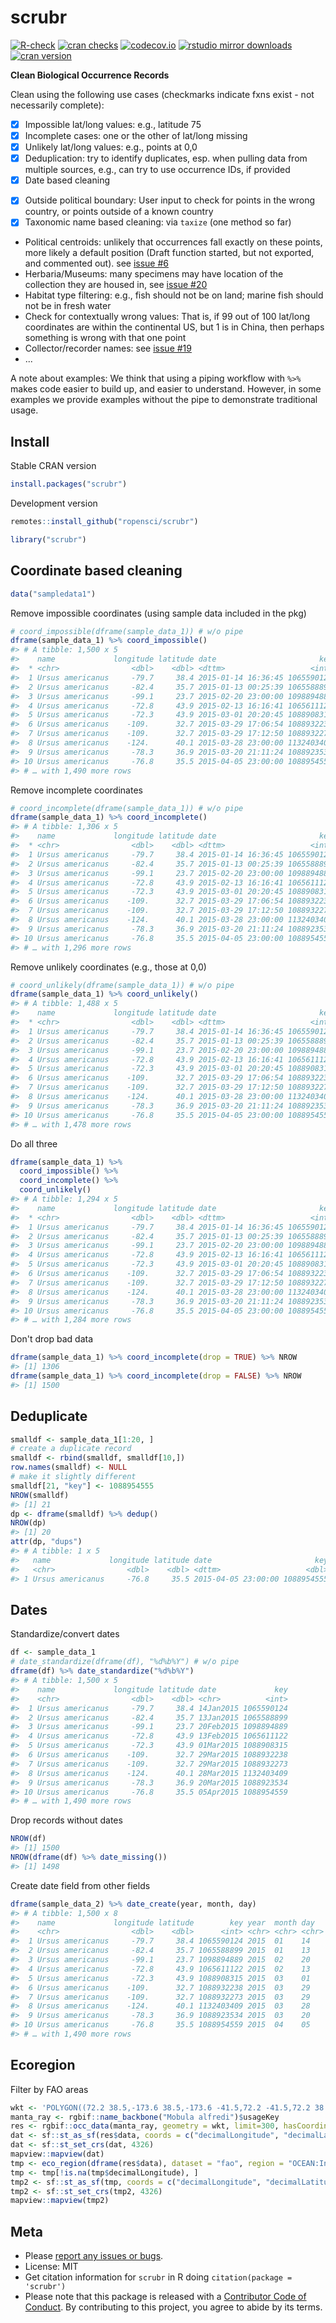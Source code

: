 scrubr
======



[![R-check](https://github.com/ropensci/scrubr/workflows/R-check/badge.svg)](https://github.com/ropensci/scrubr/actions?query=workflow%3AR-check)
[![cran checks](https://cranchecks.info/badges/worst/scrubr)](https://cranchecks.info/pkgs/scrubr)
[![codecov.io](https://codecov.io/github/ropensci/scrubr/coverage.svg?branch=master)](https://codecov.io/github/ropensci/scrubr?branch=master)
[![rstudio mirror downloads](https://cranlogs.r-pkg.org/badges/scrubr?color=ff69b4)](https://github.com/r-hub/cranlogs.app)
[![cran version](https://www.r-pkg.org/badges/version/scrubr)](https://cran.r-project.org/package=scrubr)

__Clean Biological Occurrence Records__

Clean using the following use cases (checkmarks indicate fxns exist - not necessarily complete):

- [x] Impossible lat/long values: e.g., latitude 75
- [x] Incomplete cases: one or the other of lat/long missing
- [x] Unlikely lat/long values: e.g., points at 0,0
- [x] Deduplication: try to identify duplicates, esp. when pulling data from multiple sources, e.g., can try to use occurrence IDs, if provided
- [x] Date based cleaning
* [x] Outside political boundary: User input to check for points in the wrong country, or points outside of a known country
* [x] Taxonomic name based cleaning: via `taxize` (one method so far)
* Political centroids: unlikely that occurrences fall exactly on these points, more likely a
default position (Draft function started, but not exported, and commented out). see [issue #6](https://github.com/ropensci/scrubr/issues/6)
* Herbaria/Museums: many specimens may have location of the collection they are housed in, see [issue #20](https://github.com/ropensci/scrubr/issues/20)
* Habitat type filtering: e.g., fish should not be on land; marine fish should not be in fresh water
* Check for contextually wrong values: That is, if 99 out of 100 lat/long coordinates are within the continental US, but 1 is in China, then perhaps something is wrong with that one point
* Collector/recorder names: see [issue #19](https://github.com/ropensci/scrubr/issues/19)
* ...

A note about examples: We think that using a piping workflow with `%>%` makes code easier to
build up, and easier to understand. However, in some examples we provide examples without the pipe
to demonstrate traditional usage.

## Install

Stable CRAN version


```r
install.packages("scrubr")
```

Development version


```r
remotes::install_github("ropensci/scrubr")
```


```r
library("scrubr")
```

## Coordinate based cleaning


```r
data("sampledata1")
```

Remove impossible coordinates (using sample data included in the pkg)


```r
# coord_impossible(dframe(sample_data_1)) # w/o pipe
dframe(sample_data_1) %>% coord_impossible()
#> # A tibble: 1,500 x 5
#>    name             longitude latitude date                       key
#>  * <chr>                <dbl>    <dbl> <dttm>                   <int>
#>  1 Ursus americanus     -79.7     38.4 2015-01-14 16:36:45 1065590124
#>  2 Ursus americanus     -82.4     35.7 2015-01-13 00:25:39 1065588899
#>  3 Ursus americanus     -99.1     23.7 2015-02-20 23:00:00 1098894889
#>  4 Ursus americanus     -72.8     43.9 2015-02-13 16:16:41 1065611122
#>  5 Ursus americanus     -72.3     43.9 2015-03-01 20:20:45 1088908315
#>  6 Ursus americanus    -109.      32.7 2015-03-29 17:06:54 1088932238
#>  7 Ursus americanus    -109.      32.7 2015-03-29 17:12:50 1088932273
#>  8 Ursus americanus    -124.      40.1 2015-03-28 23:00:00 1132403409
#>  9 Ursus americanus     -78.3     36.9 2015-03-20 21:11:24 1088923534
#> 10 Ursus americanus     -76.8     35.5 2015-04-05 23:00:00 1088954559
#> # … with 1,490 more rows
```

Remove incomplete coordinates


```r
# coord_incomplete(dframe(sample_data_1)) # w/o pipe
dframe(sample_data_1) %>% coord_incomplete()
#> # A tibble: 1,306 x 5
#>    name             longitude latitude date                       key
#>  * <chr>                <dbl>    <dbl> <dttm>                   <int>
#>  1 Ursus americanus     -79.7     38.4 2015-01-14 16:36:45 1065590124
#>  2 Ursus americanus     -82.4     35.7 2015-01-13 00:25:39 1065588899
#>  3 Ursus americanus     -99.1     23.7 2015-02-20 23:00:00 1098894889
#>  4 Ursus americanus     -72.8     43.9 2015-02-13 16:16:41 1065611122
#>  5 Ursus americanus     -72.3     43.9 2015-03-01 20:20:45 1088908315
#>  6 Ursus americanus    -109.      32.7 2015-03-29 17:06:54 1088932238
#>  7 Ursus americanus    -109.      32.7 2015-03-29 17:12:50 1088932273
#>  8 Ursus americanus    -124.      40.1 2015-03-28 23:00:00 1132403409
#>  9 Ursus americanus     -78.3     36.9 2015-03-20 21:11:24 1088923534
#> 10 Ursus americanus     -76.8     35.5 2015-04-05 23:00:00 1088954559
#> # … with 1,296 more rows
```

Remove unlikely coordinates (e.g., those at 0,0)


```r
# coord_unlikely(dframe(sample_data_1)) # w/o pipe
dframe(sample_data_1) %>% coord_unlikely()
#> # A tibble: 1,488 x 5
#>    name             longitude latitude date                       key
#>  * <chr>                <dbl>    <dbl> <dttm>                   <int>
#>  1 Ursus americanus     -79.7     38.4 2015-01-14 16:36:45 1065590124
#>  2 Ursus americanus     -82.4     35.7 2015-01-13 00:25:39 1065588899
#>  3 Ursus americanus     -99.1     23.7 2015-02-20 23:00:00 1098894889
#>  4 Ursus americanus     -72.8     43.9 2015-02-13 16:16:41 1065611122
#>  5 Ursus americanus     -72.3     43.9 2015-03-01 20:20:45 1088908315
#>  6 Ursus americanus    -109.      32.7 2015-03-29 17:06:54 1088932238
#>  7 Ursus americanus    -109.      32.7 2015-03-29 17:12:50 1088932273
#>  8 Ursus americanus    -124.      40.1 2015-03-28 23:00:00 1132403409
#>  9 Ursus americanus     -78.3     36.9 2015-03-20 21:11:24 1088923534
#> 10 Ursus americanus     -76.8     35.5 2015-04-05 23:00:00 1088954559
#> # … with 1,478 more rows
```

Do all three


```r
dframe(sample_data_1) %>%
  coord_impossible() %>%
  coord_incomplete() %>%
  coord_unlikely()
#> # A tibble: 1,294 x 5
#>    name             longitude latitude date                       key
#>  * <chr>                <dbl>    <dbl> <dttm>                   <int>
#>  1 Ursus americanus     -79.7     38.4 2015-01-14 16:36:45 1065590124
#>  2 Ursus americanus     -82.4     35.7 2015-01-13 00:25:39 1065588899
#>  3 Ursus americanus     -99.1     23.7 2015-02-20 23:00:00 1098894889
#>  4 Ursus americanus     -72.8     43.9 2015-02-13 16:16:41 1065611122
#>  5 Ursus americanus     -72.3     43.9 2015-03-01 20:20:45 1088908315
#>  6 Ursus americanus    -109.      32.7 2015-03-29 17:06:54 1088932238
#>  7 Ursus americanus    -109.      32.7 2015-03-29 17:12:50 1088932273
#>  8 Ursus americanus    -124.      40.1 2015-03-28 23:00:00 1132403409
#>  9 Ursus americanus     -78.3     36.9 2015-03-20 21:11:24 1088923534
#> 10 Ursus americanus     -76.8     35.5 2015-04-05 23:00:00 1088954559
#> # … with 1,284 more rows
```

Don't drop bad data


```r
dframe(sample_data_1) %>% coord_incomplete(drop = TRUE) %>% NROW
#> [1] 1306
dframe(sample_data_1) %>% coord_incomplete(drop = FALSE) %>% NROW
#> [1] 1500
```


## Deduplicate


```r
smalldf <- sample_data_1[1:20, ]
# create a duplicate record
smalldf <- rbind(smalldf, smalldf[10,])
row.names(smalldf) <- NULL
# make it slightly different
smalldf[21, "key"] <- 1088954555
NROW(smalldf)
#> [1] 21
dp <- dframe(smalldf) %>% dedup()
NROW(dp)
#> [1] 20
attr(dp, "dups")
#> # A tibble: 1 x 5
#>   name             longitude latitude date                       key
#>   <chr>                <dbl>    <dbl> <dttm>                   <dbl>
#> 1 Ursus americanus     -76.8     35.5 2015-04-05 23:00:00 1088954555
```

## Dates

Standardize/convert dates


```r
df <- sample_data_1
# date_standardize(dframe(df), "%d%b%Y") # w/o pipe
dframe(df) %>% date_standardize("%d%b%Y")
#> # A tibble: 1,500 x 5
#>    name             longitude latitude date             key
#>    <chr>                <dbl>    <dbl> <chr>          <int>
#>  1 Ursus americanus     -79.7     38.4 14Jan2015 1065590124
#>  2 Ursus americanus     -82.4     35.7 13Jan2015 1065588899
#>  3 Ursus americanus     -99.1     23.7 20Feb2015 1098894889
#>  4 Ursus americanus     -72.8     43.9 13Feb2015 1065611122
#>  5 Ursus americanus     -72.3     43.9 01Mar2015 1088908315
#>  6 Ursus americanus    -109.      32.7 29Mar2015 1088932238
#>  7 Ursus americanus    -109.      32.7 29Mar2015 1088932273
#>  8 Ursus americanus    -124.      40.1 28Mar2015 1132403409
#>  9 Ursus americanus     -78.3     36.9 20Mar2015 1088923534
#> 10 Ursus americanus     -76.8     35.5 05Apr2015 1088954559
#> # … with 1,490 more rows
```

Drop records without dates


```r
NROW(df)
#> [1] 1500
NROW(dframe(df) %>% date_missing())
#> [1] 1498
```

Create date field from other fields


```r
dframe(sample_data_2) %>% date_create(year, month, day)
#> # A tibble: 1,500 x 8
#>    name             longitude latitude        key year  month day   date      
#>    <chr>                <dbl>    <dbl>      <int> <chr> <chr> <chr> <chr>     
#>  1 Ursus americanus     -79.7     38.4 1065590124 2015  01    14    2015-01-14
#>  2 Ursus americanus     -82.4     35.7 1065588899 2015  01    13    2015-01-13
#>  3 Ursus americanus     -99.1     23.7 1098894889 2015  02    20    2015-02-20
#>  4 Ursus americanus     -72.8     43.9 1065611122 2015  02    13    2015-02-13
#>  5 Ursus americanus     -72.3     43.9 1088908315 2015  03    01    2015-03-01
#>  6 Ursus americanus    -109.      32.7 1088932238 2015  03    29    2015-03-29
#>  7 Ursus americanus    -109.      32.7 1088932273 2015  03    29    2015-03-29
#>  8 Ursus americanus    -124.      40.1 1132403409 2015  03    28    2015-03-28
#>  9 Ursus americanus     -78.3     36.9 1088923534 2015  03    20    2015-03-20
#> 10 Ursus americanus     -76.8     35.5 1088954559 2015  04    05    2015-04-05
#> # … with 1,490 more rows
```

## Ecoregion

Filter by FAO areas


```r
wkt <- 'POLYGON((72.2 38.5,-173.6 38.5,-173.6 -41.5,72.2 -41.5,72.2 38.5))'
manta_ray <- rgbif::name_backbone("Mobula alfredi")$usageKey
res <- rgbif::occ_data(manta_ray, geometry = wkt, limit=300, hasCoordinate = TRUE)
dat <- sf::st_as_sf(res$data, coords = c("decimalLongitude", "decimalLatitude"))
dat <- sf::st_set_crs(dat, 4326)
mapview::mapview(dat)
tmp <- eco_region(dframe(res$data), dataset = "fao", region = "OCEAN:Indian")
tmp <- tmp[!is.na(tmp$decimalLongitude), ]
tmp2 <- sf::st_as_sf(tmp, coords = c("decimalLongitude", "decimalLatitude"))
tmp2 <- sf::st_set_crs(tmp2, 4326)
mapview::mapview(tmp2)
```

## Meta

* Please [report any issues or bugs](https://github.com/ropensci/scrubr/issues).
* License: MIT
* Get citation information for `scrubr` in R doing `citation(package = 'scrubr')`
* Please note that this package is released with a [Contributor Code of Conduct](https://ropensci.org/code-of-conduct/). By contributing to this project, you agree to abide by its terms.
